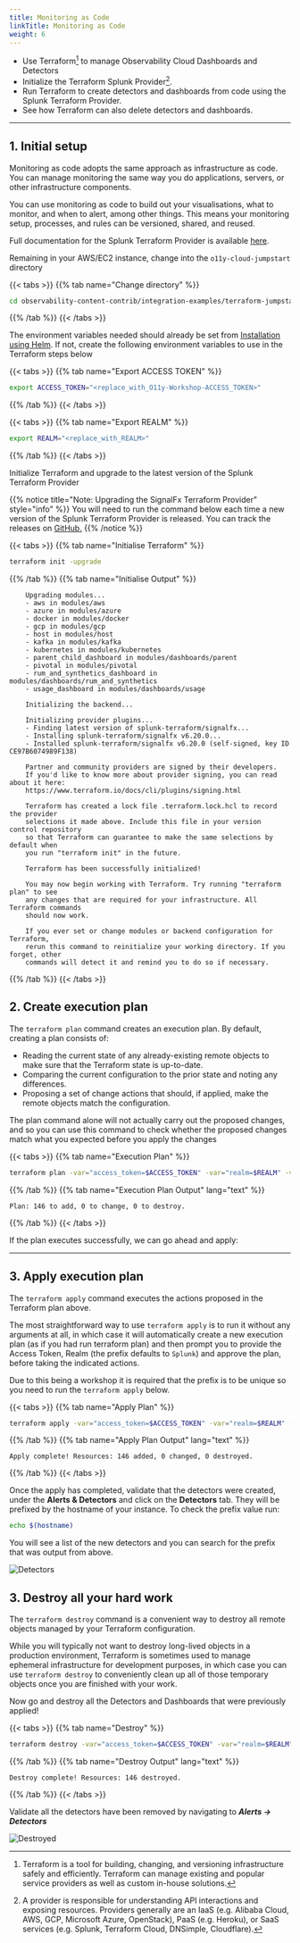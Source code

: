 ```yaml
---
title: Monitoring as Code
linkTitle: Monitoring as Code
weight: 6
---
```


* Use Terraform[^1] to manage Observability Cloud Dashboards and Detectors
* Initialize the Terraform Splunk Provider[^2].
* Run Terraform to create detectors and dashboards from code using the Splunk Terraform Provider.
* See how Terraform can also delete detectors and dashboards.

---

## 1. Initial setup

Monitoring as code adopts the same approach as infrastructure as code. You can manage monitoring the same way you do applications, servers, or other infrastructure components.

You can use monitoring as code to build out your visualisations, what to monitor, and when to alert, among other things. This means your monitoring setup, processes, and rules can be versioned, shared, and reused.

Full documentation for the Splunk Terraform Provider is available [here](https://registry.terraform.io/providers/splunk-terraform/signalfx/latest/docs).

Remaining in your AWS/EC2 instance, change into the `o11y-cloud-jumpstart` directory

{{< tabs >}}
{{% tab name="Change directory" %}}

``` bash
cd observability-content-contrib/integration-examples/terraform-jumpstart
```

{{% /tab %}}
{{< /tabs >}}

The environment variables needed should already be set from [Installation using Helm](../../../otel/k3s/#2-installation-using-helm). If not, create the following environment variables to use in the Terraform steps below

{{< tabs >}}
{{% tab name="Export ACCESS TOKEN" %}}

``` bash
export ACCESS_TOKEN="<replace_with_O11y-Workshop-ACCESS_TOKEN>"
```

{{% /tab %}}
{{< /tabs >}}

{{< tabs >}}
{{% tab name="Export REALM" %}}

``` bash
export REALM="<replace_with_REALM>"
```

{{% /tab %}}
{{< /tabs >}}

Initialize Terraform and upgrade to the latest version of the Splunk Terraform Provider

{{% notice title="Note: Upgrading the SignalFx Terraform Provider" style="info" %}}
You will need to run the command below each time a new version of the Splunk Terraform Provider is released. You can track the releases on [GitHub.](https://github.com/splunk-terraform/terraform-provider-signalfx/releases)
{{% /notice %}}

{{< tabs >}}
{{% tab name="Initialise Terraform" %}}

``` bash
terraform init -upgrade
```

{{% /tab %}}
{{% tab name="Initialise Output" %}}

``` text
    Upgrading modules...
    - aws in modules/aws
    - azure in modules/azure
    - docker in modules/docker
    - gcp in modules/gcp
    - host in modules/host
    - kafka in modules/kafka
    - kubernetes in modules/kubernetes
    - parent_child_dashboard in modules/dashboards/parent
    - pivotal in modules/pivotal
    - rum_and_synthetics_dashboard in modules/dashboards/rum_and_synthetics
    - usage_dashboard in modules/dashboards/usage

    Initializing the backend...

    Initializing provider plugins...
    - Finding latest version of splunk-terraform/signalfx...
    - Installing splunk-terraform/signalfx v6.20.0...
    - Installed splunk-terraform/signalfx v6.20.0 (self-signed, key ID CE97B6074989F138)

    Partner and community providers are signed by their developers.
    If you'd like to know more about provider signing, you can read about it here:
    https://www.terraform.io/docs/cli/plugins/signing.html

    Terraform has created a lock file .terraform.lock.hcl to record the provider
    selections it made above. Include this file in your version control repository
    so that Terraform can guarantee to make the same selections by default when
    you run "terraform init" in the future.

    Terraform has been successfully initialized!

    You may now begin working with Terraform. Try running "terraform plan" to see
    any changes that are required for your infrastructure. All Terraform commands
    should now work.

    If you ever set or change modules or backend configuration for Terraform,
    rerun this command to reinitialize your working directory. If you forget, other
    commands will detect it and remind you to do so if necessary.
```

{{% /tab %}}
{{< /tabs >}}

## 2. Create execution plan

The `terraform plan` command creates an execution plan. By default, creating a plan consists of:

* Reading the current state of any already-existing remote objects to make sure that the Terraform state is up-to-date.
* Comparing the current configuration to the prior state and noting any differences.
* Proposing a set of change actions that should, if applied, make the remote objects match the configuration.

The plan command alone will not actually carry out the proposed changes, and so you can use this command to check whether the proposed changes match what you expected before you apply the changes

{{< tabs >}}
{{% tab name="Execution Plan" %}}

```bash
terraform plan -var="access_token=$ACCESS_TOKEN" -var="realm=$REALM" -var="o11y_prefix=[$(hostname)]"
```

{{% /tab %}}
{{% tab name="Execution Plan Output" lang="text" %}}

``` text
Plan: 146 to add, 0 to change, 0 to destroy.
```

{{% /tab %}}
{{< /tabs >}}

If the plan executes successfully, we can go ahead and apply:

---

## 3. Apply execution plan

The `terraform apply` command executes the actions proposed in the Terraform plan above.

The most straightforward way to use `terraform apply` is to run it without any arguments at all, in which case it will automatically create a new execution plan (as if you had run terraform plan) and then prompt you to provide the Access Token, Realm (the prefix defaults to `Splunk`) and approve the plan, before taking the indicated actions.

Due to this being a workshop it is required that the prefix is to be unique so you need to run the `terraform apply` below.

{{< tabs >}}
{{% tab name="Apply Plan" %}}

``` bash
terraform apply -var="access_token=$ACCESS_TOKEN" -var="realm=$REALM" -var="o11y_prefix=[$(hostname)]"
```

{{% /tab %}}
{{% tab name="Apply Plan Output" lang="text" %}}

``` text
Apply complete! Resources: 146 added, 0 changed, 0 destroyed.
```

{{% /tab %}}
{{< /tabs >}}

Once the apply has completed, validate that the detectors were created, under the **Alerts & Detectors** and click on the **Detectors** tab. They will be prefixed by the hostname of your instance. To check the prefix value run:

``` bash
echo $(hostname)
```

 You will see a list of the new detectors and you can search for the prefix that was output from above.

![Detectors](../images/detectors.png)

## 3. Destroy all your hard work

The `terraform destroy` command is a convenient way to destroy all remote objects managed by your Terraform configuration.

While you will typically not want to destroy long-lived objects in a production environment, Terraform is sometimes used to manage ephemeral infrastructure for development purposes, in which case you can use `terraform destroy` to conveniently clean up all of those temporary objects once you are finished with your work.

Now go and destroy all the Detectors and Dashboards that were previously applied!

{{< tabs >}}
{{% tab name="Destroy" %}}

``` bash
terraform destroy -var="access_token=$ACCESS_TOKEN" -var="realm=$REALM"
```

{{% /tab %}}
{{% tab name="Destroy Output" lang="text" %}}

``` text
Destroy complete! Resources: 146 destroyed.
```

{{% /tab %}}
{{< /tabs >}}

Validate all the detectors have been removed by navigating to _**Alerts → Detectors**_

![Destroyed](../images/destroy.png)

[^1]: Terraform is a tool for building, changing, and versioning infrastructure safely and efficiently. Terraform can manage existing and popular service providers as well as custom in-house solutions.

[^2]: A provider is responsible for understanding API interactions and exposing resources. Providers generally are an IaaS (e.g. Alibaba Cloud, AWS, GCP, Microsoft Azure, OpenStack), PaaS (e.g. Heroku), or SaaS services (e.g. Splunk, Terraform Cloud, DNSimple, Cloudflare).
